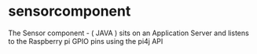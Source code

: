 # sensorcomponent
The Sensor component - ( JAVA ) sits on an Application Server and listens to the Raspberry pi GPIO pins using the pi4j API
